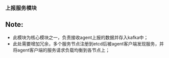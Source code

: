 ### 上报服务模块
## Note:
* 此模块为核心模块之一，负责接收agent上报的数据并存入kafka中；
* 此处需要增加冗余，多个服务节点注册到etcd后被agent客户端发现服务，并将agent客户端的服务请求负载均衡到各节点上；

